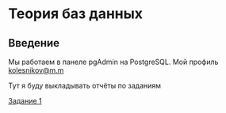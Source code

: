 # Теория баз данных
## Введение 
Мы работаем в панеле pgAdmin на PostgreSQL. Мой профиль kolesnikov@m.m 

Тут я буду выкладывать отчёты по заданиям

[Задание 1](task1/README.md)

